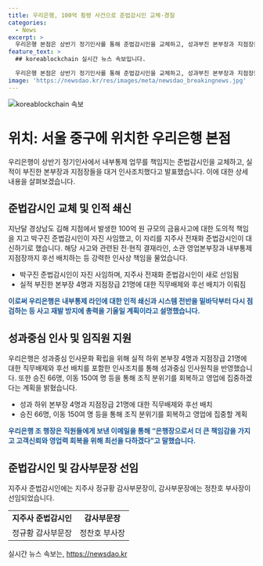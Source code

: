 ```yaml
---
title: 우리은행, 100억 횡령 사건으로 준법감시인 교체·경질
categories:
  - News
excerpt: >
  우리은행 본점은 상반기 정기인사를 통해 준법감시인을 교체하고, 성과부진 본부장과 지점장들에 대한 대거 인사조치를 발표했다. 김해 지점의 금융사고로 인해 준법감시인이 사임하며 시스템 점검과 인적 쇄신으로 사고 재발 방지에 노력한다고 밝혀졌다. 본부장 4명과 지점장급 21명이 직무배제되는 등 성과중심 인사원칙이 강조되었으며, 조직 분위기를 회복하기 위해 인사조치를 통한 계획이 전개되고 있다. 
feature_text: >
  ## koreablockchain 실시간 뉴스 속보입니다.

  우리은행 본점은 상반기 정기인사를 통해 준법감시인을 교체하고, 성과부진 본부장과 지점장들에 대한 대거 인사조치를 발표했다. 김해 지점의 금융사고로 인해 준법감시인이 사임하며 시스템 점검과 인적 쇄신으로 사고 재발 방지에 노력한다고 밝혀졌다. 본부장 4명과 지점장급 21명이 직무배제되는 등 성과중심 인사원칙이 강조되었으며, 조직 분위기를 회복하기 위해 인사조치를 통한 계획이 전개되고 있다. 
image: 'https://newsdao.kr/res/images/meta/newsdao_breakingnews.jpg'
---
```


<p><img src="https://newsdao.kr/res/images/meta/newsdao_breakingnews.jpg" alt="koreablockchain 속보" /></p>

<h1>위치: 서울 중구에 위치한 우리은행 본점</h1>

<p data-ke-size="size16">우리은행이 상반기 정기인사에서 내부통제 업무를 책임지는 준법감시인을 교체하고, 실적이 부진한 본부장과 지점장들을 대거 인사조치했다고 발표했습니다. 이에 대한 상세 내용을 살펴보겠습니다.</p>

<h2 data-ke-size="size26">준법감시인 교체 및 인적 쇄신</h2>

<p data-ke-size="size16">지난달 경상남도 김해 지점에서 발생한 100억 원 규모의 금융사고에 대한 도의적 책임을 지고 박구진 준법감시인이 자진 사임했고, 이 자리를 지주사 전재화 준법감시인이 대신하기로 했습니다. 해당 사고와 관련된 전·현직 결재라인, 소관 영업본부장과 내부통제지점장까지 후선 배치하는 등 강력한 인사상 책임을 물었습니다.</p>

<ul>
  <li>박구진 준법감시인이 자진 사임하며, 지주사 전재화 준법감시인이 새로 선임됨</li>
  <li>실적 부진한 본부장 4명과 지점장급 21명에 대한 직무배제와 후선 배치가 이뤄짐</li>
</ul>

<p data-ke-size="size16"><b><span style="color: #1a5490;">이로써 우리은행은 내부통제 라인에 대한 인적 쇄신과 시스템 전반을 밑바닥부터 다시 점검하는 등 사고 재발 방지에 총력을 기울일 계획이라고 설명했습니다.</span></b></p>

<h2 data-ke-size="size26">성과중심 인사 및 임직원 지원</h2>

<p data-ke-size="size16">우리은행은 성과중심 인사문화 확립을 위해 실적 하위 본부장 4명과 지점장급 21명에 대한 직무배제와 후선 배치를 포함한 인사조치를 통해 성과중심 인사원칙을 반영했습니다. 또한 승진 66명, 이동 150여 명 등을 통해 조직 분위기를 회복하고 영업에 집중하겠다는 계획을 밝혔습니다.</p>

<ul>
  <li>성과 하위 본부장 4명과 지점장급 21명에 대한 직무배제와 후선 배치</li>
  <li>승진 66명, 이동 150여 명 등을 통해 조직 분위기를 회복하고 영업에 집중할 계획</li>
</ul>

<p data-ke-size="size16"><b><span style="color: #1a5490;">우리은행 조 행장은 직원들에게 보낸 이메일을 통해 “은행장으로서 더 큰 책임감을 가지고 고객신뢰와 영업력 회복을 위해 최선을 다하겠다”고 말했습니다.</span></b></p>

<h2 data-ke-size="size26">준법감시인 및 감사부문장 선임</h2>

<p data-ke-size="size16">지주사 준법감시인에는 지주사 정규황 감사부문장이, 감사부문장에는 정찬호 부사장이 선임되었습니다.</p>

<table>
  <tr>
    <td style="text-align: center; height: 17px;"><b>지주사 준법감시인</b></td>
    <td style="text-align: center; height: 17px;"><b>감사부문장</b></td>
  </tr>
  <tr>
    <td style="text-align: center; height: 17px;">정규황 감사부문장</td>
    <td style="text-align: center; height: 17px;">정찬호 부사장</td>
  </tr>
</table>

<p data-ke-size="size16"></p>
실시간 뉴스 속보는, <a href="https://newsdao.kr" rel="dofollow">https://newsdao.kr</a>


